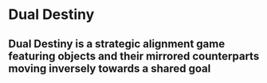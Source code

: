# Dual Destiny
## Dual Destiny is a strategic alignment game featuring objects and their mirrored counterparts moving inversely towards a shared goal
